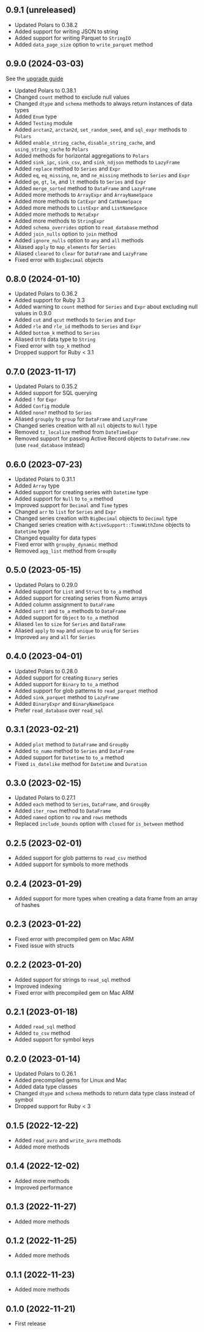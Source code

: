 ## 0.9.1 (unreleased)

- Updated Polars to 0.38.2
- Added support for writing JSON to string
- Added support for writing Parquet to `StringIO`
- Added `data_page_size` option to `write_parquet` method

## 0.9.0 (2024-03-03)

See the [upgrade guide](https://docs.pola.rs/releases/upgrade/0.20/)

- Updated Polars to 0.38.1
- Changed `count` method to exclude null values
- Changed `dtype` and `schema` methods to always return instances of data types
- Added `Enum` type
- Added `Testing` module
- Added `arctan2`, `arctan2d`, `set_random_seed`, and `sql_expr` methods to `Polars`
- Added `enable_string_cache`, `disable_string_cache`, and `using_string_cache` to `Polars`
- Added methods for horizontal aggregations to `Polars`
- Added `sink_ipc`, `sink_csv`, and `sink_ndjson` methods to `LazyFrame`
- Added `replace` method to `Series` and `Expr`
- Added `eq`, `eq_missing`, `ne`, and `ne_missing` methods to `Series` and `Expr`
- Added `ge`, `gt`, `le`, and `lt` methods to `Series` and `Expr`
- Added `merge_sorted` method to `DataFrame` and `LazyFrame`
- Added more methods to `ArrayExpr` and `ArrayNameSpace`
- Added more methods to `CatExpr` and `CatNameSpace`
- Added more methods to `ListExpr` and `ListNameSpace`
- Added more methods to `MetaExpr`
- Added more methods to `StringExpr`
- Added `schema_overrides` option to `read_database` method
- Added `join_nulls` option to `join` method
- Added `ignore_nulls` option to `any` and `all` methods
- Aliased `apply` to `map_elements` for `Series`
- Aliased `cleared` to `clear` for `DataFrame` and `LazyFrame`
- Fixed error with `BigDecimal` objects

## 0.8.0 (2024-01-10)

- Updated Polars to 0.36.2
- Added support for Ruby 3.3
- Added warning to `count` method for `Series` and `Expr` about excluding null values in 0.9.0
- Added `cut` and `qcut` methods to `Series` and `Expr`
- Added `rle` and `rle_id` methods to `Series` and `Expr`
- Added `bottom_k` method to `Series`
- Aliased `Utf8` data type to `String`
- Fixed error with `top_k` method
- Dropped support for Ruby < 3.1

## 0.7.0 (2023-11-17)

- Updated Polars to 0.35.2
- Added support for SQL querying
- Added `!` for `Expr`
- Added `Config` module
- Added `none?` method to `Series`
- Aliased `groupby` to `group` for `DataFrame` and `LazyFrame`
- Changed series creation with all `nil` objects to `Null` type
- Removed `tz_localize` method from `DateTimeExpr`
- Removed support for passing Active Record objects to `DataFrame.new` (use `read_database` instead)

## 0.6.0 (2023-07-23)

- Updated Polars to 0.31.1
- Added `Array` type
- Added support for creating series with `Datetime` type
- Added support for `Null` to `to_a` method
- Improved support for `Decimal` and `Time` types
- Changed `arr` to `list` for `Series` and `Expr`
- Changed series creation with `BigDecimal` objects to `Decimal` type
- Changed series creation with `ActiveSupport::TimeWithZone` objects to `Datetime` type
- Changed equality for data types
- Fixed error with `groupby_dynamic` method
- Removed `agg_list` method from `GroupBy`

## 0.5.0 (2023-05-15)

- Updated Polars to 0.29.0
- Added support for `List` and `Struct` to `to_a` method
- Added support for creating series from Numo arrays
- Added column assignment to `DataFrame`
- Added `sort!` and `to_a` methods to `DataFrame`
- Added support for `Object` to `to_a` method
- Aliased `len` to `size` for `Series` and `DataFrame`
- Aliased `apply` to `map` and `unique` to `uniq` for `Series`
- Improved `any` and `all` for `Series`

## 0.4.0 (2023-04-01)

- Updated Polars to 0.28.0
- Added support for creating `Binary` series
- Added support for `Binary` to `to_a` method
- Added support for glob patterns to `read_parquet` method
- Added `sink_parquet` method to `LazyFrame`
- Added `BinaryExpr` and `BinaryNameSpace`
- Prefer `read_database` over `read_sql`

## 0.3.1 (2023-02-21)

- Added `plot` method to `DataFrame` and `GroupBy`
- Added `to_numo` method to `Series` and `DataFrame`
- Added support for `Datetime` to `to_a` method
- Fixed `is_datelike` method for `Datetime` and `Duration`

## 0.3.0 (2023-02-15)

- Updated Polars to 0.27.1
- Added `each` method to `Series`, `DataFrame`, and `GroupBy`
- Added `iter_rows` method to `DataFrame`
- Added `named` option to `row` and `rows` methods
- Replaced `include_bounds` option with `closed` for `is_between` method

## 0.2.5 (2023-02-01)

- Added support for glob patterns to `read_csv` method
- Added support for symbols to more methods

## 0.2.4 (2023-01-29)

- Added support for more types when creating a data frame from an array of hashes

## 0.2.3 (2023-01-22)

- Fixed error with precompiled gem on Mac ARM
- Fixed issue with structs

## 0.2.2 (2023-01-20)

- Added support for strings to `read_sql` method
- Improved indexing
- Fixed error with precompiled gem on Mac ARM

## 0.2.1 (2023-01-18)

- Added `read_sql` method
- Added `to_csv` method
- Added support for symbol keys

## 0.2.0 (2023-01-14)

- Updated Polars to 0.26.1
- Added precompiled gems for Linux and Mac
- Added data type classes
- Changed `dtype` and `schema` methods to return data type class instead of symbol
- Dropped support for Ruby < 3

## 0.1.5 (2022-12-22)

- Added `read_avro` and `write_avro` methods
- Added more methods

## 0.1.4 (2022-12-02)

- Added more methods
- Improved performance

## 0.1.3 (2022-11-27)

- Added more methods

## 0.1.2 (2022-11-25)

- Added more methods

## 0.1.1 (2022-11-23)

- Added more methods

## 0.1.0 (2022-11-21)

- First release
